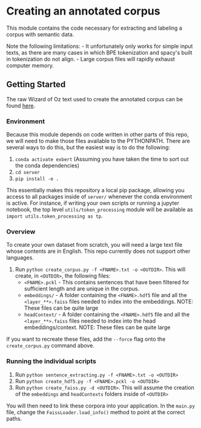 # Creating an annotated corpus
This module contains the code necessary for extracting and labeling a corpus with semantic data. 

Note the following limitations:
    - It unfortunately only works for simple input texts, as there are many cases in which BPE tokenization and spacy's built in tokenization do not align.
    - Large corpus files will rapidly exhaust computer memory.

## Getting Started
The raw Wizard of Oz text used to create the annotated corpus can be found [here](http://www.gutenberg.org/ebooks/55).

### Environment 
Because this module depends on code written in other parts of this repo, we will need to make those files available to the PYTHONPATH. There are several ways to do this, but the easiest way is to do the following:

1. `conda activate exbert` (Assuming you have taken the time to sort out the conda dependencies)
2. `cd server`
3. `pip install -e .`

This essentially makes this repository a local pip package, allowing you access to all packages inside of `server/` whenever the conda environment is active. For instance, if writing your own scripts or running a jupyter notebook, the top level `utils/token_processing` module will be available as `import utils.token_processing as tp`.

### Overview
To create your own dataset from scratch, you will need a large text file whose contents are in English. This repo currently does not support other languages.

1. Run `python create_corpus.py -f <FNAME>.txt -o <OUTDIR>`. This will create, in `<OUTDIR>`, the following files:
    - `<FNAME>.pckl` - This contains sentences that have been filtered for sufficient length and are unique in the corpus.
    - `embeddings/` - A folder containing the `<FNAME>.hdf5` file and all the `<layer_**>.faiss` files needed to index into the embeddings. NOTE: These files can be quite large
    - `headContext/` - A folder containing the `<FNAME>.hdf5` file and all the `<layer_**>.faiss` files needed to index into the head embeddings/context. NOTE: These files can be quite large

If you want to recreate these files, add the `--force` flag onto the `create_corpus.py` command above.

### Running the individual scripts
1. Run `python sentence_extracting.py -f <FNAME>.txt -o <OUTDIR>`
2. Run `python create_hdf5.py -f <FNAME>.pckl -o <OUTDIR>`
3. Run `python create_faiss.py -d <OUTDIR>`. This will assume the creation of the `embeddings` and `headContexts` folders inside of `<OUTDIR>`

You will then need to link these corpora into your application. In the `main.py` file, change the `FaissLoader.load_info()` method to point at the correct paths.